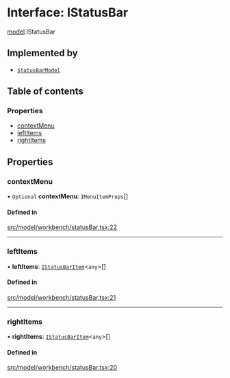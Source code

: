 # Interface: IStatusBar

[model](../modules/model.md).IStatusBar

## Implemented by

- [`StatusBarModel`](../classes/model.StatusBarModel.md)

## Table of contents

### Properties

- [contextMenu](model.IStatusBar.md#contextmenu)
- [leftItems](model.IStatusBar.md#leftitems)
- [rightItems](model.IStatusBar.md#rightitems)

## Properties

### contextMenu

• `Optional` **contextMenu**: `IMenuItemProps`[]

#### Defined in

[src/model/workbench/statusBar.tsx:22](https://github.com/gethubai/hubai-core/blob/43abc4a/src/model/workbench/statusBar.tsx#L22)

___

### leftItems

• **leftItems**: [`IStatusBarItem`](model.IStatusBarItem.md)\<`any`\>[]

#### Defined in

[src/model/workbench/statusBar.tsx:21](https://github.com/gethubai/hubai-core/blob/43abc4a/src/model/workbench/statusBar.tsx#L21)

___

### rightItems

• **rightItems**: [`IStatusBarItem`](model.IStatusBarItem.md)\<`any`\>[]

#### Defined in

[src/model/workbench/statusBar.tsx:20](https://github.com/gethubai/hubai-core/blob/43abc4a/src/model/workbench/statusBar.tsx#L20)
